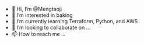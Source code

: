 - 👋 Hi, I’m @Mengtaoji
- 👀 I’m interested in baking
- 🌱 I’m currently learning Terraform, Python, and AWS
- 💞️ I’m looking to collaborate on ...
- 📫 How to reach me ...

<!---
Mengtaoji/Mengtaoji is a ✨ special ✨ repository because its `README.md` (this file) appears on your GitHub profile.
You can click the Preview link to take a look at your changes.
--->
